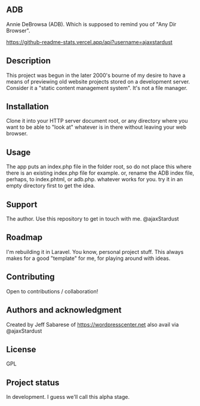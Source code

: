 ## ADB
Annie DeBrowsa (ADB). Which is supposed to remind you of "Any Dir Browser".

https://github-readme-stats.vercel.app/api?username=ajaxstardust

## Description
This project was begun in the later 2000's bourne of my desire to have a means of previewing old website projects stored on a development server. Consider it a "static content management system". It's not a file manager. 


## Installation
Clone it into your HTTP server document root, or any directory where you want to be able to "look at" whatever is in there without leaving your web browser.  

## Usage
The app puts an index.php file in the folder root, so do not place this where there is an existing index.php file for example. or, rename the ADB index file, perhaps, to index.phtml, or adb.php. whatever works for you. try it in an empty directory first to get the idea. 

## Support
The author. Use this repository to get in touch with me. @ajaxStardust

## Roadmap
I'm rebuilding it in Laravel. You know, personal project stuff. This always makes for a good "template" for me, for playing around with ideas. 

## Contributing
Open to contributions / collaboration!


## Authors and acknowledgment
Created by Jeff Sabarese of https://wordpresscenter.net also avail via @ajaxStardust

## License
GPL

## Project status
In development. I guess we'll call this alpha stage. 
